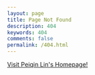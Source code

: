 ```yaml
---
layout: page
title: Page Not Found
description: 404
keywords: 404
comments: false
permalink: /404.html
---
```


[Visit Peiqin Lin's Homepage!](https://hongkuan-zhou.github.io/Homepage/)